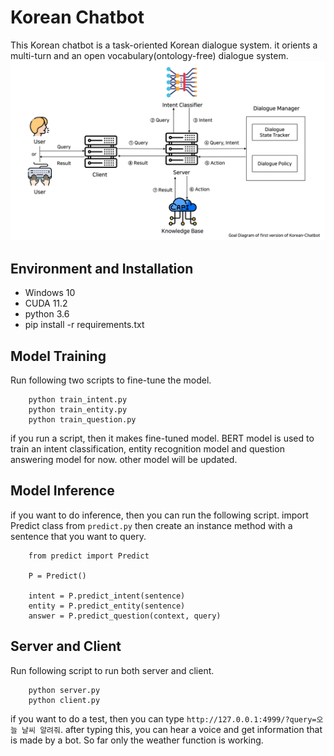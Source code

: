 # Korean Chatbot
This Korean chatbot is a task-oriented Korean dialogue system. it orients a multi-turn and an open vocabulary(ontology-free) dialogue system.
![Goal Diagram](./docs/goal_diagram.png)

## Environment and Installation
- Windows 10
- CUDA 11.2
- python 3.6
- pip install -r requirements.txt

## Model Training
Run following two scripts to fine-tune the model.
```
    python train_intent.py
    python train_entity.py
    python train_question.py
```
if you run a script, then it makes fine-tuned model. BERT model is used to train an intent classification, entity recognition model and question answering model for now. other model will be updated.

## Model Inference
if you want to do inference, then you can run the following script. import Predict class from `predict.py` then create an instance method with a sentence that you want to query.
```
    from predict import Predict
    
    P = Predict()
    
    intent = P.predict_intent(sentence)
    entity = P.predict_entity(sentence)
    answer = P.predict_question(context, query)
```

## Server and Client
Run following script to run both server and client. 
```
    python server.py
    python client.py
```
if you want to do a test, then you can type `http://127.0.0.1:4999/?query=오늘 날씨 알려줘`. after typing this, you can hear a voice and get information that is made by a bot. So far only the weather function is working.